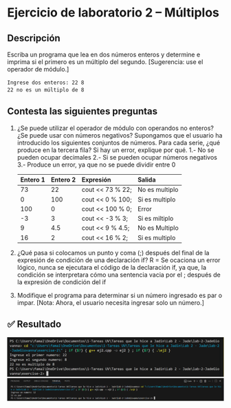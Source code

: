# Ejercicio de laboratorio 2 – Múltiplos

## Descripción

Escriba un programa que lea en dos números enteros y determine e imprima si el primero es un múltiplo del segundo. [Sugerencia: use el operador de módulo.]

```cmd
Ingrese dos enteros: 22 8
22 no es un múltiplo de 8
```

## Contesta las siguientes preguntas

1. ¿Se puede utilizar el operador de módulo con operandos no enteros? ¿Se puede usar con números negativos? Supongamos que el usuario ha introducido los siguientes conjuntos de números. Para cada serie, ¿qué produce en la tercera fila? Si hay un error, explique por qué.
1.- No se pueden ocupar decimales
2.- Si se pueden ocupar números negativos
3.- Produce un error, ya que no se puede dividir entre 0

   | Entero 1 | Entero 2 | Expresión        | Salida         |
   | -------- | -------- | ---------------- | ---------------|
   | 73       | 22       | cout << 73 % 22; | No es multiplo |
   | 0        | 100      | cout << 0 % 100; | Si es multiplo |
   | 100      | 0        | cout << 100 % 0; |     Error      |
   | -3       | 3        | cout << -3 % 3;  | Si es miltiplo |
   | 9        | 4.5      | cout << 9 % 4.5; | No es Multiplo |
   | 16       | 2        | cout << 16 % 2;  | Si es multiplo |

2. ¿Qué pasa si colocamos un punto y coma (;) después del final de la expresión de condición de una declaración if?
R = Se ocaciona un error lógico, nunca se ejecutara el código de la declaración if, ya que, la condición se interpretara cómo una sentencia vacia por el ; después de la expresión de condición del if

3. Modifique el programa para determinar si un número ingresado es par o impar. [Nota: Ahora, el usuario necesita ingresar solo un número.]

## ✅ Resultado

![alt text](image.png)
![alt text](<Captura de pantalla 2025-10-26 161611.png>)